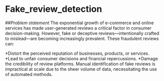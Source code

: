 # Fake_review_detection
##*Problem statement*
The exponential growth of e-commerce and online services has made user-generated reviews a critical factor in consumer decision-making. However, fake or deceptive reviews—intentionally crafted to mislead—are becoming increasingly prevalent. These fraudulent reviews can:

*Distort the perceived reputation of businesses, products, or services.
*Lead to unfair consumer decisions and financial repercussions.
*Damage the credibility of review platforms.
Manual identification of fake reviews is impractical at scale due to the sheer volume of data, necessitating the use of automated methods.


